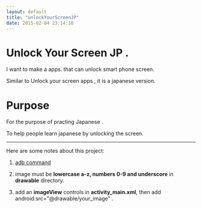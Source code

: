```yaml
---
layout: default
title: "unlockYourScreenJP"
date: 2015-02-04 23:14:10
---
```


# Unlock Your Screen JP .

I want to make a apps. that can unlock smart phone screen.

Similar to Unlock your screen apps , it is a japanese version.

# Purpose

For the purpose of practing Japanese .

To help people learn japanese by unlocking the screen.

---

Here are some notes about this project:

1. [adb command](http://style77125tech.pixnet.net/blog/post/17556680-%5Bandroid%5D-%E4%BD%BF%E7%94%A8adb%E6%8C%87%E4%BB%A4)

2. image must be **lowercase a-z, numbers 0-9 and underscore** in **drawable** directory.

3. add an **imageView** controls in **activity_main.xml**, then add 	android:src="@drawable/your_image"    . 

